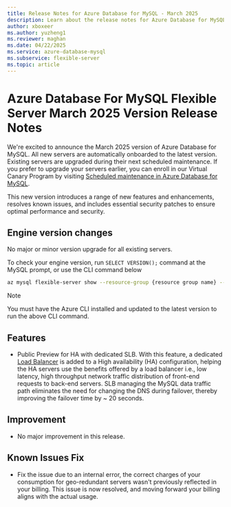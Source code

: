 ```yaml
---
title: Release Notes for Azure Database for MySQL - March 2025
description: Learn about the release notes for Azure Database for MySQL Flexible Server March 2025.
author: xboxeer
ms.author: yuzheng1
ms.reviewer: maghan
ms.date: 04/22/2025
ms.service: azure-database-mysql
ms.subservice: flexible-server
ms.topic: article
---
```


# Azure Database For MySQL Flexible Server March 2025 Version Release Notes

We're excited to announce the March 2025 version of Azure Database for MySQL. All new servers are automatically onboarded to the latest version. Existing servers are upgraded during their next scheduled maintenance. If you prefer to upgrade your servers earlier, you can enroll in our Virtual Canary Program by visiting [Scheduled maintenance in Azure Database for MySQL](https://aka.ms/mysql/virtual-canary).

This new version introduces a range of new features and enhancements, resolves known issues, and includes essential security patches to ensure optimal performance and security.

## Engine version changes

No major or minor version upgrade for all existing servers.

To check your engine version, run `SELECT VERSION();` command at the MySQL prompt, or use the CLI command below

```bash
az mysql flexible-server show --resource-group {resource group name} --name {server name} --query "fullVersion"
```

> [!NOTE]  
> You must have the Azure CLI installed and updated to the latest version to run the above CLI command.

## Features

- Public Preview for HA with dedicated SLB. With this feature, a dedicated [Load Balancer](/azure/load-balancer/load-balancer-overview) is added to a High availability (HA) configuration, helping the HA servers use the benefits offered by a load balancer i.e., low latency, high throughput network traffic distribution of front-end requests to back-end servers. SLB managing the MySQL data traffic path eliminates the need for changing the DNS during failover, thereby improving the failover time by ~ 20 seconds.

## Improvement

- No major improvement in this release.

## Known Issues Fix

- Fix the issue due to an internal error, the correct charges of your consumption for geo-redundant servers wasn't previously reflected in your billing. This issue is now resolved, and moving forward your billing aligns with the actual usage.
